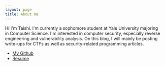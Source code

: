 ```yaml
---
layout: page
title: About me
---
```


<p class="message">
  Hi I'm Taishi. I'm currently a sophomore student at Yale University majoring in Computer Science. I'm interested in computer security, especially reverse engineering and vulnerability analysis. On this blog, I will mainly be posting write-ups for CTFs as well as security-related programming articles.
</p>

* [My Github](https://github.com/taishi8117)
* [Resume](https://www.dropbox.com/s/553qbomp475yd90/resume_CS.pdf?dl=0)

